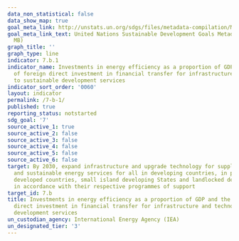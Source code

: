 ```yaml
---
data_non_statistical: false
data_show_map: true
goal_meta_link: http://unstats.un.org/sdgs/files/metadata-compilation/Metadata-Goal-7.pdf
goal_meta_link_text: United Nations Sustainable Development Goals Metadata (PDF 4.0
  MB)
graph_title: ''
graph_type: line
indicator: 7.b.1
indicator_name: Investments in energy efficiency as a proportion of GDP and the amount
  of foreign direct investment in financial transfer for infrastructure and technology
  to sustainable development services
indicator_sort_order: '0060'
layout: indicator
permalink: /7-b-1/
published: true
reporting_status: notstarted
sdg_goal: '7'
source_active_1: true
source_active_2: false
source_active_3: false
source_active_4: false
source_active_5: false
source_active_6: false
target: By 2030, expand infrastructure and upgrade technology for supplying modern
  and sustainable energy services for all in developing countries, in particular least
  developed countries, small island developing States and landlocked developing countries,
  in accordance with their respective programmes of support
target_id: 7.b
title: Investments in energy efficiency as a proportion of GDP and the amount of foreign
  direct investment in financial transfer for infrastructure and technology to sustainable
  development services
un_custodian_agency: International Energy Agency (IEA)
un_designated_tier: '3'
---
```

